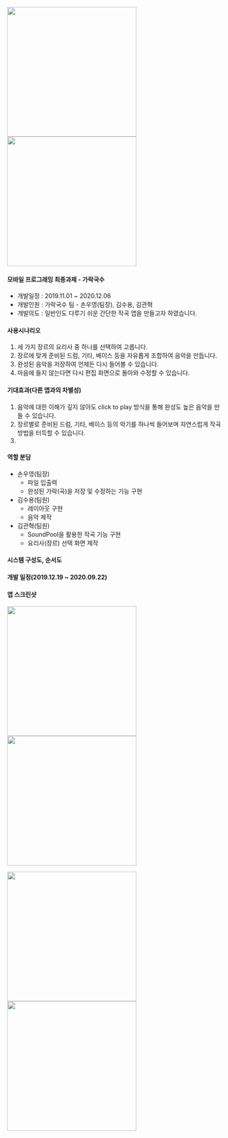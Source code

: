 <img src="./images/rythm_noodle_1.jpg" width="300"><img src="./images/rythm_noodle_2.jpg" width="300">

#### 모바일 프로그래밍 최종과제 - 가락국수



   + 개발일정 : 2019.11.01 ~ 2020.12.06
   + 개발인원 : 가락국수 팀 - 손우영(팀장), 김수용, 김관혁
   + 개발의도 : 일반인도 다루기 쉬운 간단한 작곡 앱을 만들고자 하였습니다.
               
             
             
#### 사용시나리오
   1. 세 가지 장르의 요리사 중 하나를 선택하여 고릅니다.
   2. 장르에 맞게 준비된 드럼, 기타, 베이스 등을 자유롭게 조합하여 음악을 만듭니다.
   3. 완성된 음악을 저장하여 언제든 다시 들어볼 수 있습니다.
   4. 마음에 들지 않는다면 다시 편집 화면으로 돌아와 수정할 수 있습니다.

#### 기대효과(다른 앱과의 차별성)
   1. 음악에 대한 이해가 깊지 않아도 click to play 방식을 통해 완성도 높은 음악을 만들 수 있습니다.
   2. 장르별로 준비된 드럼, 기타, 베이스 등의 악기를 하나씩 들어보며 자연스럽게 작곡 방법을 터득할 수 있습니다.
   3. 

#### 역할 분담
   - 손우영(팀장)
      + 파일 입출력
      + 완성된 가락(곡)을 저장 및 수정하는 기능 구현
   - 김수용(팀원)
      + 레이아웃 구현
      + 음악 제작
   - 김관혁(팀원)
      + SoundPool을 활용한 작곡 기능 구현
      + 요리사(장르) 선택 화면 제작
      

#### 시스템 구성도, 순서도





#### 개발 일정(2019.12.19 ~ 2020.09.22)





#### 앱 스크린샷




<img src="./images/rythm_noodle_3.jpg" width="300"><img src="./images/rythm_noodle_4.jpg" width="300">


<img src="./images/rythm_noodle_5.jpg" width="300"><img src="./images/rythm_noodle_6.jpg" width="300">
